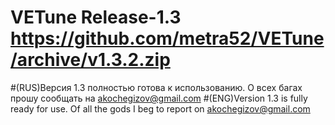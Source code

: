 # VETune Release-1.3 https://github.com/metra52/VETune/archive/v1.3.2.zip

#(RUS)Версия 1.3 полностью готова к использованию. О всех багах прошу сообщать на akochegizov@gmail.com
#(ENG)Version 1.3 is fully ready for use. Of all the gods I beg to report on akochegizov@gmail.com
